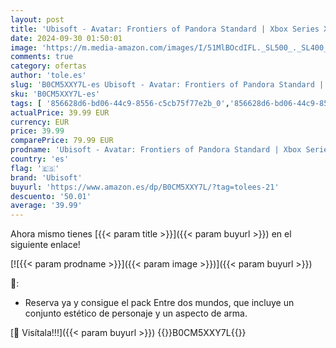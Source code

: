 ```yaml
---
layout: post
title: 'Ubisoft - Avatar: Frontiers of Pandora Standard | Xbox Series X|S - Código de descarga'
date: 2024-09-30 01:50:01
image: 'https://m.media-amazon.com/images/I/51MlBOcdIFL._SL500_._SL400_.jpg'
comments: true
category: ofertas
author: 'tole.es'
slug: 'B0CM5XXY7L-es Ubisoft - Avatar: Frontiers of Pandora Standard | Xbox...'
sku: 'B0CM5XXY7L-es'
tags: [ '856628d6-bd06-44c9-8556-c5cb75f77e2b_0','856628d6-bd06-44c9-8556-c5cb75f77e2b_3601','Arborist Merchandising Root','Hardware y juegos para Xbox Series X y S','Juegos para Xbox Series X y S','Self Service','Special Features Stores','Videojuegos','Videojuegos más esperados','ubisoft','xbox','🇪🇸', ]
actualPrice: 39.99 EUR
currency: EUR
price: 39.99
comparePrice: 79.99 EUR
prodname: 'Ubisoft - Avatar: Frontiers of Pandora Standard | Xbox Series X|S - Código de descarga'
country: 'es'
flag: '🇪🇸'
brand: 'Ubisoft'
buyurl: 'https://www.amazon.es/dp/B0CM5XXY7L/?tag=tolees-21'
descuento: '50.01'
average: '39.99'
---
```


Ahora mismo tienes [{{< param title >}}]({{< param buyurl >}}) en el siguiente enlace!

[![{{< param prodname >}}]({{< param image >}})]({{< param buyurl >}})

🔎:

- Reserva ya y consigue el pack Entre dos mundos, que incluye un conjunto estético de personaje y un aspecto de arma.

[🛒 Visítala!!!]({{< param buyurl >}})
{{<world>}}B0CM5XXY7L{{</world>}}
